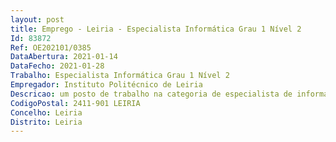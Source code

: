 ```yaml
--- 
layout: post
title: Emprego - Leiria - Especialista Informática Grau 1 Nível 2
Id: 83872
Ref: OE202101/0385
DataAbertura: 2021-01-14
DataFecho: 2021-01-28
Trabalho: Especialista Informática Grau 1 Nível 2
Empregador: Instituto Politécnico de Leiria
Descricao: um posto de trabalho na categoria de especialista de informática, grau 1, nível 2, para a Direção de Serviços Informáticos, com desempenho de funções no âmbito das competências previstas na Portaria nº 358 2002, de 3 de abril, na área de Sistemas de Informação, nomeadamente nas seguintes funções  a)	Operação e suporte especializado a sistemas aplicacionais  b)	Elaboração de documentação de apoio e suporte técnico aos utilizadores e definição de normas de acesso e níveis de confidencialidade da informação  c)	Implementação de ferramentas que permitam a desmaterialização de procedimentos administrativos  d)	Administração de plataformas de CMS (Content Management System) – Wordpress, Sharepoint e proprietário (intranet)  e)	Administração da plataforma de Gestão Documental, EdocLink f)	Implementação de mecanismos de monitorização e alarmística de disponibilidade de serviço, baseados nas plataformas Pandora FMS, Grafana dashboards e PowerBI  g)	Instalação, parametrização e administração de servidores de bases de dados – nomeadamente MS SQL Server, MySQL e Oracle – e servidores aplicacionais – nomeadamente IIS e NGINX Apache  h)	Gestão de backups e arquivo de dados  i)	Desenvolvimento de automatismos de integração e fluxos de dados, baseados em TOS (Talend Open Studio)  j)	Levantamento, análise e implementação de processos de negócio k)	Especificação de sistemas de informação l)	Participação e gestão de projetos informáticos  m)	Participação ativa em testes funcionais nas aplicações desenvolvidas e adquiridas  n)	Colaboração na divulgação de normas de utilização, formação e apoio aos utilizadores sobre os equipamentos e tecnologias da informação.
CodigoPostal: 2411-901 LEIRIA
Concelho: Leiria
Distrito: Leiria
--- 
```

